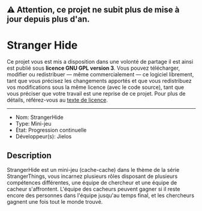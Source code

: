 ⚠️ Attention, ce projet ne subit plus de mise à jour depuis plus d'an.
---

# Stranger Hide
Ce projet vous est mis a disposition dans une volonté de partage il est ainsi est publié sous **licence GNU GPL version 3**. Vous pouvez télécharger, modifier ou redistribuer — même commercialement — ce logiciel librement, tant que vous précisez les changements apportés et que vous redistribuez vos modifications sous la même licence (avec le code source), tant que vous préciser que votre travail est une reprise de ce projet. Pour plus de détails, référez-vous au [texte de licence](LICENCE).

---
- Nom: StrangerHide
- Type: Mini-jeu
- État: Progression continuelle
- Développeur(s): Jielos

## Description
StrangerHide est un mini-jeu (cache-cache) dans le thème de la série StrangerThings, vous incarnez plusieurs rôles disposant de plusieurs compétences différentes, une équipe de chercheur et une équipe de cacheur s'affrontent. L'équipe des cacheurs peuvent gagner si il reste encore des personnes dans l'équipe jusqu'au temps final, et les chercheurs gagnent une fois tout le monde trouvé.
